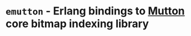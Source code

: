 # `emutton` - Erlang bindings to [Mutton](https://github.com/project-z/mutton) core bitmap indexing library